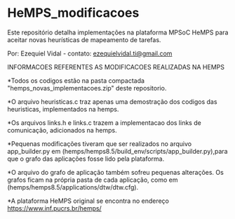 # HeMPS_modificacoes
Este repositório detalha implementações na plataforma MPSoC HeMPS para aceitar novas heurísticas de mapeamento de tarefas.

Por: Ezequiel Vidal - contato: ezequielvidal.ti@gmail.com

INFORMACOES REFERENTES AS MODIFICACOES REALIZADAS NA HEMPS

*Todos os codigos estão na pasta compactada "hemps_novas_implementacoes.zip" deste repositorio.

*O arquivo heuristicas.c traz apenas uma demostração dos codigos das heuristicas, implementados na hemps.

*Os arquivos links.h e links.c trazem a implementacao dos links de comunicação, adicionados na hemps.

*Pequenas modificações tiveram que ser realizados no arquivo app_builder.py em (hemps/hemps8.5/build_env/scripts/app_builder.py),para que o grafo das aplicações fosse lido pela plataforma.

*O arquivo do grafo de aplicação também sofreu pequenas alterações. Os grafos ficam na própria pasta de cada aplicação, como em
(hemps/hemps8.5/applications/dtw/dtw.cfg).

*A plataforma HeMPS original se encontra no endereço https://www.inf.pucrs.br/hemps/
